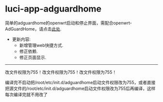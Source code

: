 # luci-app-adguardhome
简单的adguardhome的openwrt启动和停止界面，需配合openwrt-AdGuardHome，请点击[此处](https://github.com/happyzhang1995/openwrt-adguardhome).

- 更新内容:
  - 新增管理web快捷方式.
  - 修正依赖.
  - 修正页面显示.

---
改文件权限为755！改文件权限为755！改文件权限为755！

编译完不启动把/root/etc/init.d/adguardhome启动文件权限改为755，或者直接把源文件的/root/etc/init.d/adguardhome启动文件权限改为755后再编译，这样每次编译完就不用改了

